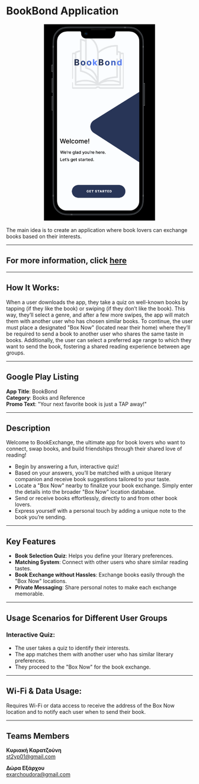# BookBond Application

<p align="center">
  <img src="firstpage.png" alt="First Page" width="300">
</p>

The main idea is to create an application where book lovers can exchange books based on their interests.

---

## For more information, click [here](https://www.figma.com/file/HbH6t9jSbFZgFjm3f3IgrT/bookbond?type=design&node-id=88%3A9&mode=design&t=5xX0G3hY17LK8e53-1)

---

## How It Works:

When a user downloads the app, they take a quiz on well-known books by tapping (if they like the book) or swiping (if they don’t like the book). This way, they’ll select a genre, and after a few more swipes, the app will match them with another user who has chosen similar books. To continue, the user must place a designated "Box Now" (located near their home) where they’ll be required to send a book to another user who shares the same taste in books. Additionally, the user can select a preferred age range to which they want to send the book, fostering a shared reading experience between age groups.

---

## Google Play Listing

**App Title**: BookBond  
**Category**: Books and Reference  
**Promo Text**: "Your next favorite book is just a TAP away!"

---

## Description

Welcome to BookExchange, the ultimate app for book lovers who want to connect, swap books, and build friendships through their shared love of reading!

- Begin by answering a fun, interactive quiz!
- Based on your answers, you’ll be matched with a unique literary companion and receive book suggestions tailored to your taste.
- Locate a "Box Now" nearby to finalize your book exchange. Simply enter the details into the broader "Box Now" location database.
- Send or receive books effortlessly, directly to and from other book lovers.
- Express yourself with a personal touch by adding a unique note to the book you’re sending.

---

## Key Features

- **Book Selection Quiz**: Helps you define your literary preferences.
- **Matching System**: Connect with other users who share similar reading tastes.
- **Book Exchange without Hassles**: Exchange books easily through the "Box Now" locations.
- **Private Messaging**: Share personal notes to make each exchange memorable.

---

## Usage Scenarios for Different User Groups

### Interactive Quiz:

- The user takes a quiz to identify their interests.
- The app matches them with another user who has similar literary preferences.
- They proceed to the "Box Now" for the book exchange.

---

## Wi-Fi & Data Usage:

Requires Wi-Fi or data access to receive the address of the Box Now location and to notify each user when to send their book.

---

## Teams Members

**Κυριακή Καρατζούνη**  
[st2yp01@gmail.com](https://github.com/korinaak)

**Δώρα Εξάρχου**  
[exarchoudora@gmail.com](https://github.com/DoraExarchou)
